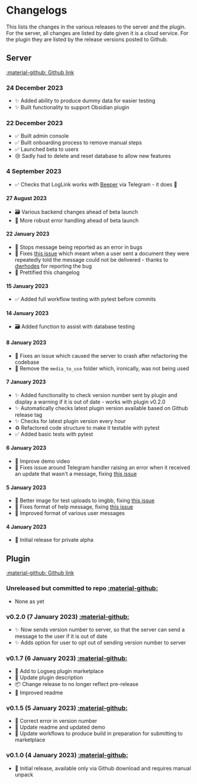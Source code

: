 # Changelogs

This lists the changes in the various releases to the server and the plugin. For the server, all changes are listed by date given it is a cloud service. For the plugin they are listed by the release versions posted to Github.

## Server 

[:material-github: Github link](https://github.com/hankhank10/logseq-server)

### 24 December 2023
- ✨ Added ability to produce dummy data for easier testing
- ✨ Built functionality to support Obsidian plugin

### 22 December 2023
- ✅ Built admin console
- ✅ Built onboarding process to remove manual steps
- ✅ Launched beta to users
- 😢 Sadly had to delete and reset database to allow new features

### 4 September 2023
- ✅ Checks that LogLink works with [Beeper](https://www.beeper.com/) via Telegram - it does 🎉

#### 27 August 2023
- 🗃️ Various backend changes ahead of beta launch
- 🥅 More robust error handling ahead of beta launch

#### 22 January 2023
- 🐛 Stops message being reported as an error in bugs
- 🐛 Fixes [this issue](https://github.com/hankhank10/loglink-server/issues/28) which meant when a user sent a document they were repeatedly told the message could not be delivered - thanks to [dwrhodes](https://github.com/dwrhodes) for reporting the bug
- 📝 Prettified this changelog

#### 15 January 2023
- ✅ Added full workflow testing with pytest before commits

#### 14 January 2023
- 🗃️ Added function to assist with database testing

#### 8 January 2023
- 🐛 Fixes an issue which caused the server to crash after refactoring the codebase
- 🙈 Remove the `media_to_use` folder which, ironically, was not being used

#### 7 January 2023
- ✨ Added functionality to check version number sent by plugin and display a warning if it is out of date - works with plugin v0.2.0
- ✨ Automatically checks latest plugin version available based on Github release tag
- ✨ Checks for latest plugin version every hour
- ♻️ Refactored code structure to make it testable with pytest
- ✅ Added basic tests with pytest

#### 6 January 2023
- 📝 Improve demo video
- 🐛 Fixes issue around Telegram handler raising an error when it received an update that wasn't a message, fixing [this issue](https://github.com/hankhank10/loglink-server/issues/22)

#### 5 January 2023
- 💄 Better image for test uploads to imgbb, fixing [this issue](https://github.com/hankhank10/loglink-server/issues/17)
- 💄 Fixes format of help message, fixing [this issue](https://github.com/hankhank10/loglink-server/issues/20)
- 💄 Improved format of various user messages

#### 4 January 2023
- 🚀 Initial release for private alpha


## Plugin

[:material-github: Github link](https://github.com/hankhank10/logseq-plugin)

### Unreleased but committed to repo [:material-github:](https://github.com/hankhank10/loglink-plugin/)
- None as yet

### v0.2.0 (7 January 2023) [:material-github:](https://github.com/hankhank10/loglink-plugin/releases/tag/v0.2.0)
- ✨ Now sends version number to server, so that the server can send a message to the user if it is out of date
- ✨ Adds option for user to opt out of sending version number to server

### v0.1.7 (6 January 2023) [:material-github:](https://github.com/hankhank10/loglink-plugin/releases/tag/v0.1.7)
- 🚀 Add to Logseq plugin marketplace
- 📝 Update plugin description
- 📦️ Change release to no longer reflect pre-release
- 📝 Improved readme

### v0.1.5 (5 January 2023) [:material-github:](https://github.com/hankhank10/loglink-plugin/releases/tag/v0.1.5)
- 🔖 Correct error in version number
- 📝 Update readme and updated demo
- 👷 Update workflows to produce build in preparation for submitting to marketplace

### v0.1.0 (4 January 2023) [:material-github:](https://github.com/hankhank10/loglink-plugin/releases/tag/v0.1.0)
- 🚀 Initial release, available only via Github download and requires manual unpack

